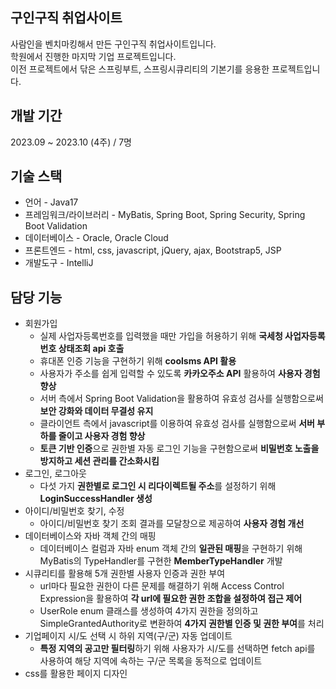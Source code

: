 ## 구인구직 취업사이트

사람인을 벤치마킹해서 만든 구인구직 취업사이트입니다.<br>
학원에서 진행한 마지막 기업 프로젝트입니다.<br>
이전 프로젝트에서 닦은 스프링부트, 스프링시큐리티의 기본기를 응용한 프로젝트입니다.<br>

## 개발 기간

2023.09 ~ 2023.10 (4주) / 7명

## 기술 스택

* 언어 - Java17<br>
* 프레임워크/라이브러리 - MyBatis, Spring Boot, Spring Security, Spring Boot Validation<br>
* 데이터베이스 - Oracle, Oracle Cloud<br>
* 프론트엔드 - html, css, javascript, jQuery, ajax, Bootstrap5, JSP<br>
* 개발도구 - IntelliJ<br>

## 담당 기능

* 회원가입
  - 실제 사업자등록번호를 입력했을 때만 가입을 허용하기 위해 **국세청 사업자등록번호 상태조회 api 호출**
  - 휴대폰 인증 기능을 구현하기 위해 **coolsms API 활용**
  - 사용자가 주소를 쉽게 입력할 수 있도록 **카카오주소 API** 활용하여 **사용자 경험 향상**
  - 서버 측에서 Spring Boot Validation을 활용하여 유효성 검사를 실행함으로써 **보안 강화와 데이터 무결성 유지**
  - 클라이언트 측에서 javascript를 이용하여 유효성 검사를 실행함으로써 **서버 부하를 줄이고 사용자 경험 향상**
  - **토큰 기반 인증**으로 권한별 자동 로그인 기능을 구현함으로써 **비밀번호 노출을 방지하고 세션 관리를 간소화시킴**
* 로그인, 로그아웃
  - 다섯 가지 **권한별로 로그인 시 리다이렉트될 주소**를 설정하기 위해 **LoginSuccessHandler 생성**
* 아이디/비밀번호 찾기, 수정
  - 아이디/비밀번호 찾기 조회 결과를 모달창으로 제공하여 **사용자 경험 개선**
* 데이터베이스와 자바 객체 간의 매핑
  - 데이터베이스 컬럼과 자바 enum 객체 간의 **일관된 매핑**을 구현하기 위해 MyBatis의 TypeHandler를 구현한 **MemberTypeHandler** 개발
* 시큐리티를 활용해 5개 권한별 사용자 인증과 권한 부여
  - url마다 필요한 권한이 다른 문제를 해결하기 위해 Access Control Expression을 활용하여 **각 url에 필요한 권한 조합을 설정하여 접근 제어**
  - UserRole enum 클래스를 생성하여 4가지 권한을 정의하고 SimpleGrantedAuthority로 변환하여 **4가지 권한별 인증 및 권한 부여**를 처리
* 기업페이지 시/도 선택 시 하위 지역(구/군) 자동 업데이트
  - **특정 지역의 공고만 필터링**하기 위해 사용자가 시/도를 선택하면 fetch api를 사용하여 해당 지역에 속하는 구/군 목록을 동적으로 업데이트
* css를 활용한 페이지 디자인

